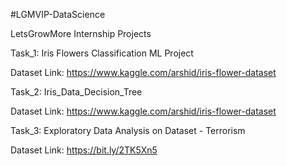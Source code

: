 #LGMVIP-DataScience

LetsGrowMore Internship Projects

Task_1: Iris Flowers Classification ML Project

Dataset Link:  https://www.kaggle.com/arshid/iris-flower-dataset

Task_2: Iris_Data_Decision_Tree

Dataset Link:  https://www.kaggle.com/arshid/iris-flower-dataset

Task_3: Exploratory Data Analysis on Dataset - Terrorism 

Dataset Link: https://bit.ly/2TK5Xn5

